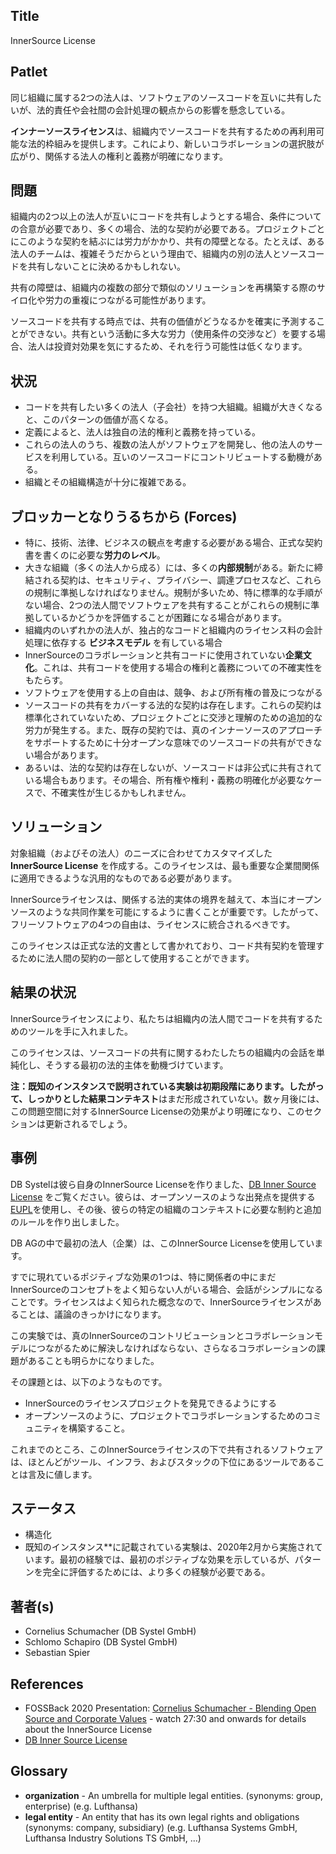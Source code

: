 ## Title

InnerSource License

## Patlet

同じ組織に属する2つの法人は、ソフトウェアのソースコードを互いに共有したいが、法的責任や会社間の会計処理の観点からの影響を懸念している。

**インナーソースライセンス**は、組織内でソースコードを共有するための再利用可能な法的枠組みを提供します。これにより、新しいコラボレーションの選択肢が広がり、関係する法人の権利と義務が明確になります。

## 問題

組織内の2つ以上の法人が互いにコードを共有しようとする場合、条件についての合意が必要であり、多くの場合、法的な契約が必要である。プロジェクトごとにこのような契約を結ぶには労力がかかり、共有の障壁となる。たとえば、ある法人のチームは、複雑そうだからという理由で、組織内の別の法人とソースコードを共有しないことに決めるかもしれない。

共有の障壁は、組織内の複数の部分で類似のソリューションを再構築する際のサイロ化や労力の重複につながる可能性があります。

ソースコードを共有する時点では、共有の価値がどうなるかを確実に予測することができない。共有という活動に多大な労力（使用条件の交渉など）を要する場合、法人は投資対効果を気にするため、それを行う可能性は低くなります。

## 状況

- コードを共有したい多くの法人（子会社）を持つ大組織。組織が大きくなると、このパターンの価値が高くなる。
- 定義によると、法人は独自の法的権利と義務を持っている。
- これらの法人のうち、複数の法人がソフトウェアを開発し、他の法人のサービスを利用している。互いのソースコードにコントリビュートする動機がある。
- 組織とその組織構造が十分に複雑である。

## ブロッカーとなりうるちから  (Forces)

- 特に、技術、法律、ビジネスの観点を考慮する必要がある場合、正式な契約書を書くのに必要な**労力のレベル**。
- 大きな組織（多くの法人から成る）には、多くの**内部規制**がある。新たに締結される契約は、セキュリティ、プライバシー、調達プロセスなど、これらの規制に準拠しなければなりません。規制が多いため、特に標準的な手順がない場合、2つの法人間でソフトウェアを共有することがこれらの規制に準拠しているかどうかを評価することが困難になる場合があります。
- 組織内のいずれかの法人が、独占的なコードと組織内のライセンス料の会計処理に依存する **ビジネスモデル** を有している場合
- InnerSourceのコラボレーションと共有コードに使用されていない**企業文化**。これは、共有コードを使用する場合の権利と義務についての不確実性をもたらす。
- ソフトウェアを使用する上の自由は、競争、および所有権の普及につながる
- ソースコードの共有をカバーする法的な契約は存在します。これらの契約は標準化されていないため、プロジェクトごとに交渉と理解のための追加的な労力が発生する。また、既存の契約では、真のインナーソースのアプローチをサポートするために十分オープンな意味でのソースコードの共有ができない場合があります。
- あるいは、法的な契約は存在しないが、ソースコードは非公式に共有されている場合もあります。その場合、所有権や権利・義務の明確化が必要なケースで、不確実性が生じるかもしれません。

## ソリューション

対象組織（およびその法人）のニーズに合わせてカスタマイズした **InnerSource License** を作成する。このライセンスは、最も重要な企業間関係に適用できるような汎用的なものである必要があります。

InnerSourceライセンスは、関係する法的実体の境界を越えて、本当にオープンソースのような共同作業を可能にするように書くことが重要です。したがって、フリーソフトウェアの4つの自由は、ライセンスに統合されるべきです。

このライセンスは正式な法的文書として書かれており、コード共有契約を管理するために法人間の契約の一部として使用することができます。

## 結果の状況

InnerSourceライセンスにより、私たちは組織内の法人間でコードを共有するためのツールを手に入れました。

このライセンスは、ソースコードの共有に関するわたしたちの組織内の会話を単純化し、そうする最初の法的主体を動機づけています。

**注：**既知のインスタンスで説明されている実験は初期段階にあります。したがって、しっかりとした**結果コンテキスト**はまだ形成されていない。数ヶ月後には、この問題空間に対するInnerSource Licenseの効果がより明確になり、このセクションは更新されるでしょう。

## 事例

DB Systelは彼ら自身のInnerSource Licenseを作りました、[DB Inner Source License][db-inner-source-license] をご覧ください。彼らは、オープンソースのような出発点を提供する[EUPL][eupl]を使用し、その後、彼らの特定の組織のコンテキストに必要な制約と追加のルールを作り出しました。

DB AGの中で最初の法人（企業）は、このInnerSource Licenseを使用しています。

すでに現れているポジティブな効果の1つは、特に関係者の中にまだInnerSourceのコンセプトをよく知らない人がいる場合、会話がシンプルになることです。ライセンスはよく知られた概念なので、InnerSourceライセンスがあることは、議論のきっかけになります。

この実験では、真のInnerSourceのコントリビューションとコラボレーションモデルにつながるために解決しなければならない、さらなるコラボレーションの課題があることも明らかになりました。

その課題とは、以下のようなものです。

- InnerSourceのライセンスプロジェクトを発見できるようにする
- オープンソースのように、プロジェクトでコラボレーションするためのコミュニティを構築すること。

これまでのところ、このInnerSourceライセンスの下で共有されるソフトウェアは、ほとんどがツール、インフラ、およびスタックの下位にあるツールであることは言及に値します。

## ステータス

* 構造化
* 既知のインスタンス**に記載されている実験は、2020年2月から実施されています。最初の経験では、最初のポジティブな効果を示しているが、パターンを完全に評価するためには、より多くの経験が必要である。

## 著者(s)

- Cornelius Schumacher (DB Systel GmbH)
- Schlomo Schapiro (DB Systel GmbH)
- Sebastian Spier

## References

- FOSSBack 2020 Presentation: [Cornelius Schumacher - Blending Open Source and Corporate Values](https://youtu.be/hikC6U8X_Ec) - watch 27:30 and onwards for details about the InnerSource License
- [DB Inner Source License][db-inner-source-license]

## Glossary

- **organization** - An umbrella for multiple legal entities. (synonyms: group, enterprise) (e.g. Lufthansa)
- **legal entity** - An entity that has its own legal rights and obligations (synonyms: company, subsidiary) (e.g. Lufthansa Systems GmbH, Lufthansa Industry Solutions TS GmbH, ...)

[db-inner-source-license]: https://github.com/dbsystel/open-source-policies/blob/master/DB-Inner-Source-License.md
[eupl]: https://joinup.ec.europa.eu/collection/eupl/eupl-text-eupl-12
